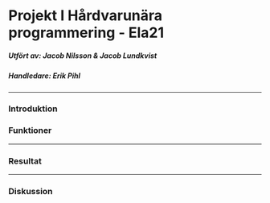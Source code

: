 # Projekt I Hårdvarunära programmering - Ela21

##### Utfört av: Jacob Nilsson & Jacob Lundkvist
##### Handledare: Erik  Pihl
*****

### Introduktion


### Funktioner

****

### Resultat

****

### Diskussion
